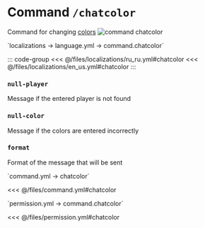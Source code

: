 # Command `/chatcolor`

Command for changing [colors](/docs/message/format/color/)
![command chatcolor](/commandchatcolor.png)

[//]: # (localization)
<!--@include: @/parts/words.md#localization--> 
<!--@include: @/parts/words.md#path--> `localizations → language.yml → command.chatcolor`

<!--@include: @/parts/words.md#default--> 

::: code-group
<<< @/files/localizations/ru_ru.yml#chatcolor
<<< @/files/localizations/en_us.yml#chatcolor
:::

### `null-player`

Message if the entered player is not found

### `null-color`

Message if the colors are entered incorrectly

### `format`

Format of the message that will be sent

[//]: # (command.yml)
<!--@include: @/parts/words.md#setting-->
<!--@include: @/parts/words.md#path--> `command.yml → chatcolor`

<!--@include: @/parts/words.md#default-->
<<< @/files/command.yml#chatcolor

<!--@include: @/parts/enable.md-->
<!--@include: @/parts/aliases.md-->
<!--@include: @/parts/destination.md-->
<!--@include: @/parts/cooldown.md-->
<!--@include: @/parts/sound.md-->

[//]: # (permission.yml)
<!--@include: @/parts/words.md#permission-->
<!--@include: @/parts/words.md#path--> `permission.yml → command.chatcolor`

<!--@include: @/parts/words.md#default-->
<<< @/files/permission.yml#chatcolor

<!--@include: @/parts/permission/permissionTier3.md-->
<!--@include: @/parts/permission/cooldown.md-->
<!--@include: @/parts/permission/sound.md-->